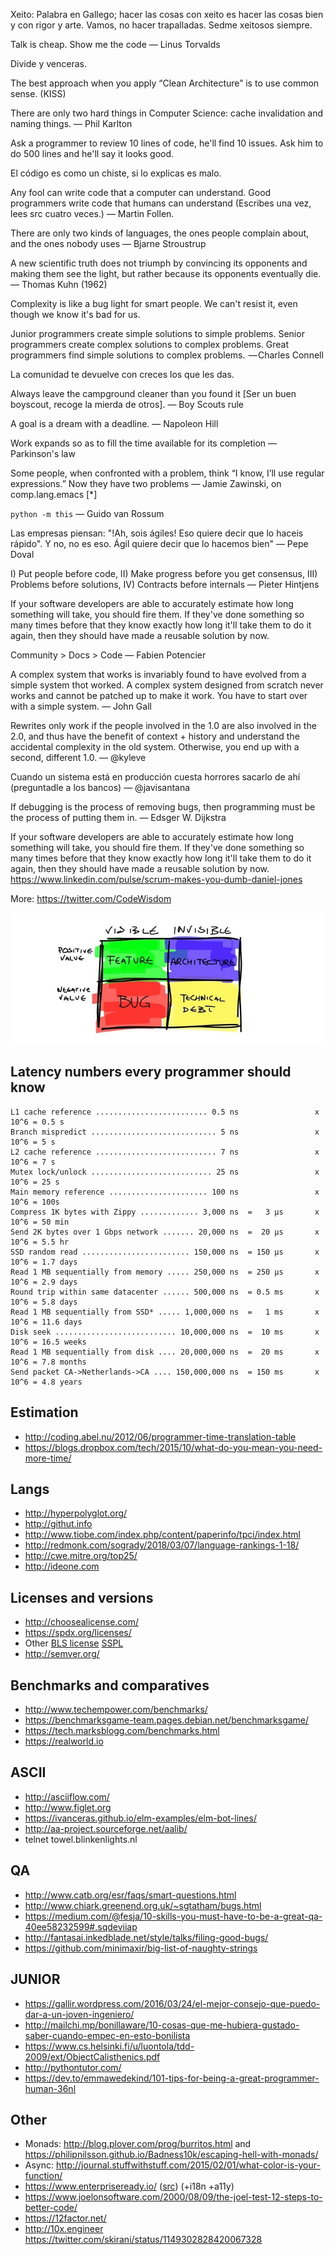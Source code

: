 Xeito: Palabra en Gallego; hacer las cosas con xeito es hacer las cosas bien y con rigor y arte. Vamos, no hacer trapalladas. Sedme xeitosos siempre.

Talk is cheap. Show me the code
— Linus Torvalds

Divide y venceras.

The best approach when you apply “Clean Architecture” is to use common sense. (KISS)

There are only two hard things in Computer Science: cache invalidation and naming things.
— Phil Karlton

Ask a programmer to review 10 lines of code, he'll find 10 issues. Ask him to do 500 lines and he'll say it looks good.

El código es como un chiste, si lo explicas es malo.

Any fool can write code that a computer can understand. Good programmers write code that humans can understand (Escribes una vez, lees src cuatro veces.)
— Martin Follen.

There are only two kinds of languages, the ones people complain about, and the ones nobody uses
— Bjarne Stroustrup

A new scientific truth does not triumph by convincing its opponents and making them see the light, but rather because its opponents eventually die.
— Thomas Kuhn (1962)

Complexity is like a bug light for smart people. We can't resist it, even though we know it's bad for us.

Junior programmers create simple solutions to simple problems. Senior programmers create complex solutions to complex problems. Great programmers find simple solutions to complex problems. 
— Charles Connell

La comunidad te devuelve con creces los que les das.

Always leave the campground cleaner than you found it [Ser un buen boyscout, recoge la mierda de otros].
— Boy Scouts rule

A goal is a dream with a deadline.
— Napoleon Hill

Work expands so as to fill the time available for its completion
— Parkinson's law

Some people, when confronted with a problem, think “I know, I’ll use regular expressions.” Now they have two problems
— Jamie Zawinski, on comp.lang.emacs [*]

`python -m this`
— Guido van Rossum

Las empresas piensan: "!Ah, sois ágiles! Eso quiere decir que lo haceis rápido". Y no, no es eso. Ágil quiere decir que lo hacemos bien"
— Pepe Doval

I) Put people before code, II) Make progress before you get consensus, III) Problems before solutions, IV) Contracts before internals
— Pieter Hintjens

If your software developers are able to accurately estimate how long something will take, you should fire them. If they've done something so many times before that they know exactly how long it'll take them to do it again, then they should have made a reusable solution by now.

Community > Docs > Code
— Fabien Potencier

A complex system that works is invariably found to have evolved from a simple system thot worked. A complex system designed from scratch never works and cannot be patched up to make it work. You have to start over with a simple system.
— John Gall

Rewrites only work if the people involved in the 1.0 are also involved in the 2.0, and thus have the benefit of context + history and understand the accidental complexity in the old system. Otherwise, you end up with a second, different 1.0.
— @kyleve

Cuando un sistema está en producción cuesta horrores sacarlo de ahí (preguntadle a los bancos)
— @javisantana

If debugging is the process of removing bugs, then programming must be the process of putting them in.
— Edsger W. Dijkstra

If your software developers are able to accurately estimate how long something will take, you should fire them. If they've done something so many times before that they know exactly how long it'll take them to do it again, then they should have made a reusable solution by now. https://www.linkedin.com/pulse/scrum-makes-you-dumb-daniel-jones

More: https://twitter.com/CodeWisdom






![software values table](imgs/SW_values_table.jpg)


Latency numbers every programmer should know
----------------------------------------------

    L1 cache reference ......................... 0.5 ns                 x 10^6 = 0.5 s
    Branch mispredict ............................ 5 ns                 x 10^6 = 5 s
    L2 cache reference ........................... 7 ns                 x 10^6 = 7 s
    Mutex lock/unlock ........................... 25 ns                 x 10^6 = 25 s
    Main memory reference ...................... 100 ns                 x 10^6 = 100s
    Compress 1K bytes with Zippy ............. 3,000 ns  =   3 µs       x 10^6 = 50 min
    Send 2K bytes over 1 Gbps network ....... 20,000 ns  =  20 µs       x 10^6 = 5.5 hr
    SSD random read ........................ 150,000 ns  = 150 µs       x 10^6 = 1.7 days
    Read 1 MB sequentially from memory ..... 250,000 ns  = 250 µs       x 10^6 = 2.9 days
    Round trip within same datacenter ...... 500,000 ns  = 0.5 ms       x 10^6 = 5.8 days
    Read 1 MB sequentially from SSD* ..... 1,000,000 ns  =   1 ms       x 10^6 = 11.6 days
    Disk seek ........................... 10,000,000 ns  =  10 ms       x 10^6 = 16.5 weeks
    Read 1 MB sequentially from disk .... 20,000,000 ns  =  20 ms       x 10^6 = 7.8 months
    Send packet CA->Netherlands->CA .... 150,000,000 ns  = 150 ms       x 10^6 = 4.8 years

Estimation
----------

* http://coding.abel.nu/2012/06/programmer-time-translation-table
* https://blogs.dropbox.com/tech/2015/10/what-do-you-mean-you-need-more-time/



Langs
-----

* http://hyperpolyglot.org/
* http://githut.info
* http://www.tiobe.com/index.php/content/paperinfo/tpci/index.html
* http://redmonk.com/sogrady/2018/03/07/language-rankings-1-18/
* http://cwe.mitre.org/top25/
* http://ideone.com

Licenses and versions
---------------------

* http://choosealicense.com/
* https://spdx.org/licenses/
* Other [BLS license](https://blog.sentry.io/2019/11/06/relicensing-sentry/) [SSPL](https://www.mongodb.com/licensing/server-side-public-license/faq)
* http://semver.org/


Benchmarks and comparatives
----------

* http://www.techempower.com/benchmarks/
* https://benchmarksgame-team.pages.debian.net/benchmarksgame/
* https://tech.marksblogg.com/benchmarks.html
* https://realworld.io

ASCII
-----

* http://asciiflow.com/
* http://www.figlet.org
* https://ivanceras.github.io/elm-examples/elm-bot-lines/
* http://aa-project.sourceforge.net/aalib/
* telnet towel.blinkenlights.nl

QA
--

* http://www.catb.org/esr/faqs/smart-questions.html
* http://www.chiark.greenend.org.uk/~sgtatham/bugs.html
* https://medium.com/@fesja/10-skills-you-must-have-to-be-a-great-qa-40ee58232599#.sqdeviiap
* http://fantasai.inkedblade.net/style/talks/filing-good-bugs/
* https://github.com/minimaxir/big-list-of-naughty-strings

JUNIOR
------

* https://gallir.wordpress.com/2016/03/24/el-mejor-consejo-que-puedo-dar-a-un-joven-ingeniero/
* http://mailchi.mp/bonillaware/10-cosas-que-me-hubiera-gustado-saber-cuando-empec-en-esto-bonilista
* https://www.cs.helsinki.fi/u/luontola/tdd-2009/ext/ObjectCalisthenics.pdf
* http://pythontutor.com/
* https://dev.to/emmawedekind/101-tips-for-being-a-great-programmer-human-36nl

Other
-----

* Monads: http://blog.plover.com/prog/burritos.html and https://philipnilsson.github.io/Badness10k/escaping-hell-with-monads/
* Async: http://journal.stuffwithstuff.com/2015/02/01/what-color-is-your-function/
* https://www.enterpriseready.io/ ([src](https://github.com/enterpriseready/enterpriseready)) (+i18n +a11y)
* https://www.joelonsoftware.com/2000/08/09/the-joel-test-12-steps-to-better-code/
* https://12factor.net/
* http://10x.engineer https://twitter.com/skirani/status/1149302828420067328
